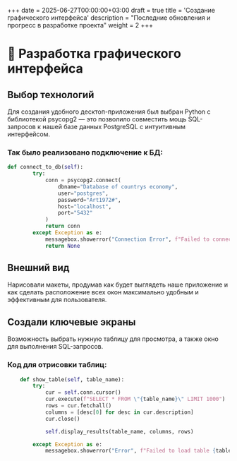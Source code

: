 +++
date = 2025-06-27T00:00:00+03:00
draft = true
title = 'Создание графического интерфейса'
description = "Последние обновления и прогресс в разработке проекта"
weight = 2
+++

# 📌 Разработка графического интерфейса

## Выбор технологий
Для создания удобного десктоп-приложения был выбран Python с библиотекой psycopg2 — это позволило совместить мощь SQL-запросов к нашей базе данных PostgreSQL с интуитивным интерфейсом.
### Так было реализовано подключение к БД:
``` py
def connect_to_db(self):
        try:
            conn = psycopg2.connect(
                dbname="Database of countrys economy",
                user="postgres",
                password="Art1972#",
                host="localhost",
                port="5432"
            )
            return conn
        except Exception as e:
            messagebox.showerror("Connection Error", f"Failed to connect to database:\n{str(e)}")
            return None
```

## Внешний вид
Нарисовали макеты, продумав как будет выглядеть наше приложение и как сделать расположение всех окон максимально удобным и эффективным для пользователя.

## Создали ключевые экраны
Возможность выбрать нужную таблицу для просмотра, а также окно для выполнения SQL-запросов.
### Код для отрисовки таблиц:
``` py
    def show_table(self, table_name):
        try:
            cur = self.conn.cursor()
            cur.execute(f"SELECT * FROM \"{table_name}\" LIMIT 1000")
            rows = cur.fetchall()
            columns = [desc[0] for desc in cur.description]
            cur.close()

            self.display_results(table_name, columns, rows)

        except Exception as e:
            messagebox.showerror("Error", f"Failed to load table {table_name}:\n{str(e)}")

```